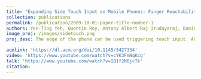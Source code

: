 ```yaml
---
title: "Expanding Side Touch Input on Mobile Phones: Finger Reachability and Two-Dimensional Taps and Flicks using the Index and Thumb, ISS 2020"
collection: publications
permalink: /publication/2009-10-01-paper-title-number-1
authors: Yen-Ting Yeh, Quentin Roy, Antony Albert Raj Irudayaraj, Daniel Vogel
image_proj: /images/sidetouch.png
proj_desc: The edge of the phone can be used triggering touch input. An initial experiment studied the reachability of their fingers to different areas on the phone. Then, we ran two separate experiment to evaluate tapping performance and flicking gestures along the edge of phone performed using the thumb and index finger.

acmlink: 'https://dl.acm.org/doi/10.1145/3427334'
video: 'https://www.youtube.com/watch?v=cYK3FmNqKcg'
talk: 'https://www.youtube.com/watch?v=IQ1f2N0jcTk'
citation:
---
```





